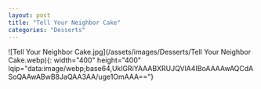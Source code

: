 ```yaml
---
layout: post
title: "Tell Your Neighbor Cake"
categories: "Desserts"
---
```

![Tell Your Neighbor Cake.jpg](/assets/images/Desserts/Tell Your Neighbor Cake.webp){: width="400" height="400" lqip="data:image/webp;base64,UklGRiYAAABXRUJQVlA4IBoAAAAwAQCdASoQAAwABwB8JaQAA3AA/uge1OmAAA=="}

